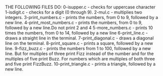 THE FOLLOWING FILES DO:
0-isupper.c - checks for uppercase character
1-isdigit.c - checks for a digit (0 through 9).
2-mul.c - multiplies two integers.
3-print_numbers.c - prints the numbers, from 0 to 9, followed by a new line.
4-print_most_numbers.c - prints the numbers, from 0 to 9, followed by a new line.Do not print 2 and 4
5-more_numbers.c - prints 10 times the numbers, from 0 to 14, followed by a new line
6-print_line.c - draws a straight line in the terminal.
7-print_diagonal.c - draws a diagonal line on the terminal.
8-print_square.c - prints a square, followed by a new line.
9-fizz_buzz.c -  prints the numbers from 1 to 100, followed by a new line. But for multiples of three print Fizz instead of the number and for the multiples of five print Buzz. For numbers which are multiples of both three and five print FizzBuzz.
10-print_triangle.c - prints a triangle, followed by a new line.
